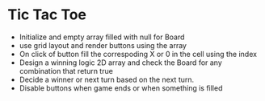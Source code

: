 # Tic Tac Toe

- Initialize and empty array filled with null for Board
- use grid layout and render buttons using the array
- On click of button fill the correspoding X or 0 in the cell using the index
- Design a winning logic 2D array and check the Board for any combination that return true
- Decide a winner or next turn based on the next turn.
- Disable buttons when game ends or when something is filled
